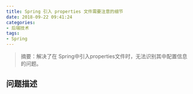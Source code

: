 ```yaml
---
title: Spring 引入 properties 文件需要注意的细节
date: 2018-09-22 09:41:24
categories:
- 后端技术
tags:
- Spring
---
```


> 摘要：解决了在 Spring中引入properties文件时，无法识别其中配置信息的问题。

<!-- more -->

## 问题描述
